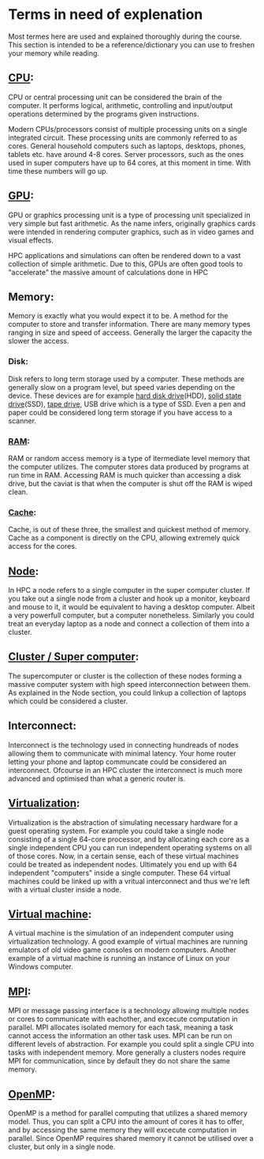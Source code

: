 # Terms in need of explenation
Most termes here are used and explained thoroughly during the course. This section is intended to be a reference/dictionary you can use to freshen your memory while reading.

## [CPU](https://en.wikipedia.org/wiki/Central_processing_unit#Structure_and_implementation):
CPU or central processing unit can be considered the brain of the computer. It performs logical, arithmetic, controlling and input/output operations determined by the programs given instructions. 

Modern CPUs/processors consist of multiple processing units on a single integrated circuit. These processing units are commonly referred to as cores. General household computers such as laptops, desktops, phones, tablets etc. have around 4-8 cores. Server processors, such as the ones used in super computers have up to 64 cores, at this moment in time. With time these numbers will go up.

## [GPU](https://en.wikipedia.org/wiki/Graphics_processing_unit):
GPU or graphics processing unit is a type of processing unit specialized in very simple but fast arithmetic. As the name infers, originally graphics cards were intended in rendering computer graphics, such as in video games and visual effects. 

HPC applications and simulations can often be rendered down to a vast collection of simple arithmetic. Due to this, GPUs are often good tools to "accelerate" the massive amount of calculations done in HPC

## Memory:
Memory is exactly what you would expect it to be. A method for the computer to store and transfer information. There are many memory types ranging in size and speed of acceess. Generally the larger the capacity the slower the access. 

### Disk:
Disk refers to long term storage used by a computer. These methods are generally slow on a program level, but speed varies depending on the device. These devices are for example [hard disk drive](https://en.wikipedia.org/wiki/Hard_disk_drive)(HDD), [solid state drive](https://fi.wikipedia.org/wiki/SSD)(SSD), [tape drive](https://en.wikipedia.org/wiki/Tape_drive), USB drive which is a type of SSD. Even a pen and paper could be considered long term storage if you have access to a scanner.

### [RAM](https://en.wikipedia.org/wiki/Random-access_memory):
RAM or random access memory is a type of itermediate level memory that the computer utilizes. The computer stores data produced by programs at run time in RAM. Accessing RAM is much quicker than accessing a disk drive, but the caviat is that when the computer is shut off the RAM is wiped clean.

### [Cache](https://en.wikipedia.org/wiki/Cache_(computing)):
Cache, is out of these three, the smallest and quickest method of memory. Cache as a component is directly on the CPU, allowing extremely quick access for the cores.

## [Node](https://en.wikipedia.org/wiki/Node_(networking)):
In HPC a node refers to a single computer in the super computer cluster. If you take out a single node from a cluster and hook up a monitor, keyboard and mouse to it, it would be equivalent to having a desktop computer. Albeit a very powerfull computer, but a computer nonetheless. Similarly you could treat an everyday laptop as a node and connect a collection of them into a cluster.

## [Cluster / Super computer](https://en.wikipedia.org/wiki/Computer_cluster):
The supercomputer or cluster is the collection of these nodes forming a massive computer system with high speed interconnection between them. As explained in the Node section, you could linkup a collection of laptops which could be considered a cluster. 

## Interconnect:
Interconnect is the technology used in connecting hundreads of nodes allowing them to communicate with minimal latency. Your home router letting your phone and laptop communcate could be considered an interconnect. Ofcourse in an HPC cluster the interconnect is much more advanced and optimised than what a generic router is.

## [Virtualization](https://en.wikipedia.org/wiki/Virtualization): 
Virtualization is the abstraction of simulating necessary hardware for a guest operating system. For example you could take a single node consisting of a single 64-core processor, and by allocating each core as a single independent CPU you can run independent operating systems on all of those cores. Now, in a certain sense, each of these virtual machines could be treated as independent nodes. Ultimately you end up with 64 independent "computers" inside a single computer. These 64 virtual machines could be linked up with a vritual interconnect and thus we're left with a virtual cluster inside a node.

## [Virtual machine](https://en.wikipedia.org/wiki/Virtual_machine):
A virtual machine is the simulation of an independent computer using virtualization technology. A good example of virtual machines are running emulators of old video game consoles on modern computers. Another example of a virtual machine is running an instance of Linux on your Windows computer.

## [MPI](https://en.wikipedia.org/wiki/Message_Passing_Interface):
MPI or message passing interface is a technology allowing multiple nodes or cores to communicate with eachother, and excecute computation in parallel. MPI allocates isolated memory for each task, meaning a task cannot access the information an other task uses. MPI can be run on different levels of abstraction. For example you could split a single CPU into tasks with independent memory. More generally a clusters nodes require MPI for communication, since by default they do not share the same memory.

## [OpenMP](https://en.wikipedia.org/wiki/OpenMP):
OpenMP is a method for parallel computing that utilizes a shared memory model. Thus, you can split a CPU into the amount of cores it has to offer, and by accessing the same memory they will excecute computation in parallel. Since OpenMP requires shared memory it cannot be utilised over a cluster, but only in a single node. 


